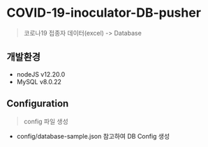 # COVID-19-inoculator-DB-pusher
> 코로나19 접종자 데이터(excel) -> Database

## 개발환경
* nodeJS v12.20.0
* MySQL v8.0.22

## Configuration
> config 파일 생성
* config/database-sample.json 참고하여 DB Config 생성

